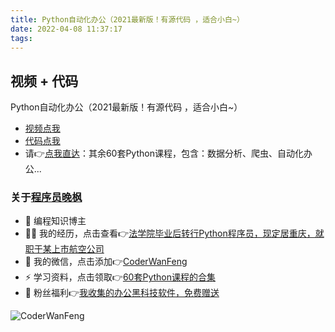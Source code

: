 ```yaml
---
title: Python自动化办公（2021最新版！有源代码 ，适合小白~）
date: 2022-04-08 11:37:17
tags:
---
```


## 视频 + 代码
Python自动化办公（2021最新版！有源代码 ，适合小白~）
- [视频点我](https://www.bilibili.com/video/BV1wB4y1w7KV)
- [代码点我](https://gitee.com/CoderWanFeng/python4office/tree/master/CourseCode/Python%E8%87%AA%E5%8A%A8%E5%8C%96%E5%8A%9E%E5%85%AC%EF%BC%882021%E6%9C%80%E6%96%B0%E7%89%88%EF%BC%81%E6%9C%89%E6%BA%90%E4%BB%A3%E7%A0%81%20%EF%BC%8C%E9%80%82%E5%90%88%E5%B0%8F%E7%99%BD~%EF%BC%89)
- 请👉[点我直达](http://www.python4office.cn/%E8%B5%84%E6%BA%90%E5%90%88%E9%9B%86-1/)：其余60套Python课程，包含：数据分析、爬虫、自动化办公...

### 关于[程序员晚枫](https://mp.weixin.qq.com/s/CmuopIUWCWP-YZRaBnKNNg)
- 🐧 编程知识博主
- 👨‍💻 我的经历，点击查看👉[法学院毕业后转行Python程序员，现定居重庆，就职于某上市航空公司](https://www.bilibili.com/video/BV1uT4y1i7J8)
- 💬 我的微信，点击添加👉[CoderWanFeng](https://mp.weixin.qq.com/s/brapCp8aZxIOjgE8qLWs3A)
- ⚡ 学习资料，点击领取👉[60套Python课程的合集](http://www.python4office.cn/vedio-course/)
- 🎁 粉丝福利👉[我收集的办公黑科技软件，免费赠送](https://mp.weixin.qq.com/mp/appmsgalbum?__biz=Mzg2MjU3ODYyNA==&action=getalbum&album_id=2186546268016017410&scene=173&from_msgid=2247485082&from_itemidx=1&count=3&nolastread=1#wechat_redirect)

![CoderWanFeng](https://www.python-office.com/api/img-cdn/qrcode.jpg)